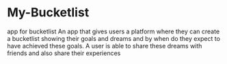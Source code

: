 # My-Bucketlist
app for bucketlist
An app that gives users a platform where they can create a bucketlist showing their goals and dreams and by when do they expect to have achieved these goals. A user is able to share these dreams with friends and also share their experiences